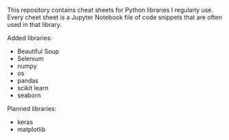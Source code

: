 This repository contains cheat sheets for Python libraries I regularly use. Every cheet sheet is a Jupyter Notebook file of code snippets that are often used in that library.

Added libraries:
- Beautiful Soup
- Selenium
- numpy
- os
- pandas
- scikit learn
- seaborn

Planned libraries:
- keras
- matplotlib
